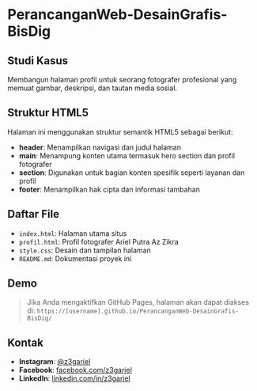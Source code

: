 # PerancanganWeb-DesainGrafis-BisDig

## Studi Kasus
Membangun halaman profil untuk seorang fotografer profesional yang memuat gambar, deskripsi, dan tautan media sosial.

## Struktur HTML5
Halaman ini menggunakan struktur semantik HTML5 sebagai berikut:

- **header**: Menampilkan navigasi dan judul halaman
- **main**: Menampung konten utama termasuk hero section dan profil fotografer
- **section**: Digunakan untuk bagian konten spesifik seperti layanan dan profil
- **footer**: Menampilkan hak cipta dan informasi tambahan

## Daftar File
- `index.html`: Halaman utama situs
- `profil.html`: Profil fotografer Ariel Putra Az Zikra
- `style.css`: Desain dan tampilan halaman
- `README.md`: Dokumentasi proyek ini

## Demo
> Jika Anda mengaktifkan GitHub Pages, halaman akan dapat diakses di:
> `https://[username].github.io/PerancanganWeb-DesainGrafis-BisDig/`

## Kontak
- **Instagram**: [@z3gariel](https://www.instagram.com/z3gariel)
- **Facebook**: [facebook.com/z3gariel](https://www.facebook.com/z3gariel)
- **LinkedIn**: [linkedin.com/in/z3gariel](https://www.linkedin.com/in/z3gariel)
